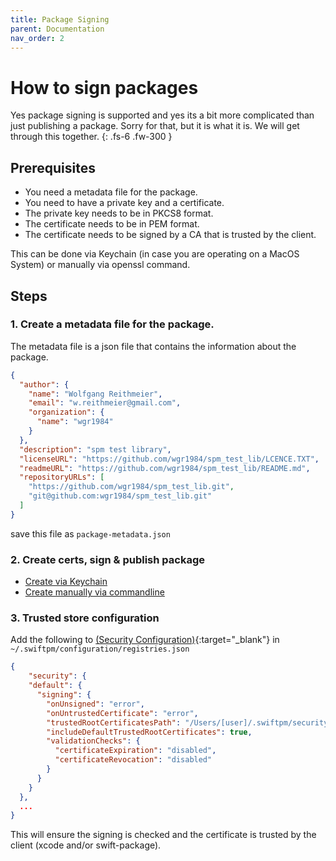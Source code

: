 ```yaml
---
title: Package Signing
parent: Documentation
nav_order: 2
---
```


# How to sign packages
Yes package signing is supported and yes its a bit more complicated than just publishing a package.
Sorry for that, but it is what it is. We will get through this together.
{: .fs-6 .fw-300 }

## Prerequisites
- You need a metadata file for the package.
- You need to have a private key and a certificate.
- The private key needs to be in PKCS8 format.
- The certificate needs to be in PEM format.
- The certificate needs to be signed by a CA that is trusted by the client.

This can be done via Keychain (in case you are operating on a MacOS System) or manually via openssl command.

## Steps
### 1. Create a metadata file for the package.
The metadata file is a json file that contains the information about the package.
```json
{
  "author": {
    "name": "Wolfgang Reithmeier",
    "email": "w.reithmeier@gmail.com",
    "organization": {
      "name": "wgr1984"
    }
  },
  "description": "spm test library",
  "licenseURL": "https://github.com/wgr1984/spm_test_lib/LCENCE.TXT",
  "readmeURL": "https://github.com/wgr1984/spm_test_lib/README.md",
  "repositoryURLs": [
    "https://github.com/wgr1984/spm_test_lib.git",
    "git@github.com:wgr1984/spm_test_lib.git"
  ]
}
```
save this file as `package-metadata.json`

### 2. Create certs, sign & publish package
- [Create via Keychain](packagesigningkeychain.md)
- [Create manually via commandline](packagesigningmanual.md)

### 3. Trusted store configuration
Add the following to [(Security Configuration)](https://github.com/swiftlang/swift-package-manager/blob/main/Documentation/PackageRegistry/PackageRegistryUsage.md#security-configuration){:target="_blank"}
in ```~/.swiftpm/configuration/registries.json```
```json
{
    "security": {
    "default": {
      "signing": {
        "onUnsigned": "error",
        "onUntrustedCertificate": "error",
        "trustedRootCertificatesPath": "/Users/[user]/.swiftpm/security/trusted-root-certs/",
        "includeDefaultTrustedRootCertificates": true,
        "validationChecks": {
          "certificateExpiration": "disabled",
          "certificateRevocation": "disabled"
        }
      }
    }
  },
  ...
}
```
This will ensure the signing is checked and the certificate is trusted by the client (xcode and/or swift-package).